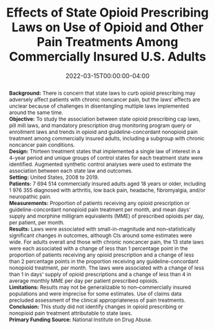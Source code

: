 ---
title: "Effects of State Opioid Prescribing Laws on Use of Opioid and Other Pain Treatments Among Commercially Insured U.S. Adults"
authors: ["Emma E. McGinty", "Mark C. Bicket", "Nicholas J. Seewald", "Elizabeth A. Stuart", "G. Caleb Alexander", "Colleen L. Barry", "Alexander D. McCourt"]
date: 2022-03-15T00:00:00-04:00
doi: "10.7326/M21-4363"

# Schedule page publish date (NOT publication's date).
publishDate: 2021-08-16T09:14:17-04:00

# Publication type.
# Legend: 0 = Uncategorized; 1 = Conference paper; 2 = Journal article;
# 3 = Preprint / Working Paper; 4 = Report; 5 = Book; 6 = Book section;
# 7 = Thesis; 8 = Patent
publication_types: ["article-journal"]

# Publication name and optional abbreviated publication name.
publication: "Annals of Internal Medicine"
publication_short: "Ann Intern Med"

abstract: "<strong>Background:</strong>
There is concern that state laws to curb opioid prescribing may adversely affect patients with chronic noncancer pain, but the laws' effects are unclear because of challenges in disentangling multiple laws implemented around the same time.
<br>
<strong>Objective:</strong>
To study the association between state opioid prescribing cap laws, pill mill laws, and mandatory prescription drug monitoring program query or enrollment laws and trends in opioid and guideline-concordant nonopioid pain treatment among commercially insured adults, including a subgroup with chronic noncancer pain conditions.
<br>
<strong>Design:</strong>
Thirteen treatment states that implemented a single law of interest in a 4-year period and unique groups of control states for each treatment state were identified. Augmented synthetic control analyses were used to estimate the association between each state law and outcomes.
<br>
<strong>Setting:</strong>
United States, 2008 to 2019.
<br>
<strong>Patients:</strong>
7 694 514 commercially insured adults aged 18 years or older, including 1 976 355 diagnosed with arthritis, low back pain, headache, fibromyalgia, and/or neuropathic pain.
<br>
<strong>Measurements:</strong>
Proportion of patients receiving any opioid prescription or guideline-concordant nonopioid pain treatment per month, and mean days' supply and morphine milligram equivalents (MME) of prescribed opioids per day, per patient, per month.
<br>
<strong>Results:</strong>
Laws were associated with small-in-magnitude and non–statistically significant changes in outcomes, although CIs around some estimates were wide. For adults overall and those with chronic noncancer pain, the 13 state laws were each associated with a change of less than 1 percentage point in the proportion of patients receiving any opioid prescription and a change of less than 2 percentage points in the proportion receiving any guideline-concordant nonopioid treatment, per month. The laws were associated with a change of less than 1 in days' supply of opioid prescriptions and a change of less than 4 in average monthly MME per day per patient prescribed opioids.
<br>
<strong>Limitations:</strong>
Results may not be generalizable to non–commercially insured populations and were imprecise for some estimates. Use of claims data precluded assessment of the clinical appropriateness of pain treatments.
<br>
<strong>Conclusion:</strong>
This study did not identify changes in opioid prescribing or nonopioid pain treatment attributable to state laws.
<br>
<strong>Primary Funding Source:</strong>
National Institute on Drug Abuse."

# Summary. An optional shortened abstract.
summary: ""

tags: ["opioids", "policy evaluation", "postdoc"]
categories: []
featured: true

# Custom links (optional).
#   Uncomment and edit lines below to show custom links.
# links:
# - name: Follow
#   url: https://twitter.com
#   icon_pack: fab
#   icon: twitter

url_pdf:
url_code: "https://github.com/nickseewald/opioid-prescribing-augsynth"
url_dataset:
url_poster:
url_project:
url_slides:
url_source:
url_video:

# Featured image
# To use, add an image named `featured.jpg/png` to your page's folder. 
# Focal points: Smart, Center, TopLeft, Top, TopRight, Left, Right, BottomLeft, Bottom, BottomRight.
image:
  caption: ""
  focal_point: ""
  preview_only: false

# Associated Projects (optional).
#   Associate this publication with one or more of your projects.
#   Simply enter your project's folder or file name without extension.
#   E.g. `internal-project` references `content/project/internal-project/index.md`.
#   Otherwise, set `projects: []`.
projects: []

# Slides (optional).
#   Associate this publication with Markdown slides.
#   Simply enter your slide deck's filename without extension.
#   E.g. `slides: "example"` references `content/slides/example/index.md`.
#   Otherwise, set `slides: ""`.
slides: ""
---
